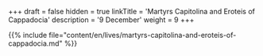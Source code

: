 +++
draft = false
hidden = true
linkTitle = 'Martyrs Capitolina and Eroteis of Cappadocia'
description = '9 December'
weight = 9
+++

{{% include file="content/en/lives/martyrs-capitolina-and-eroteis-of-cappadocia.md" %}}
